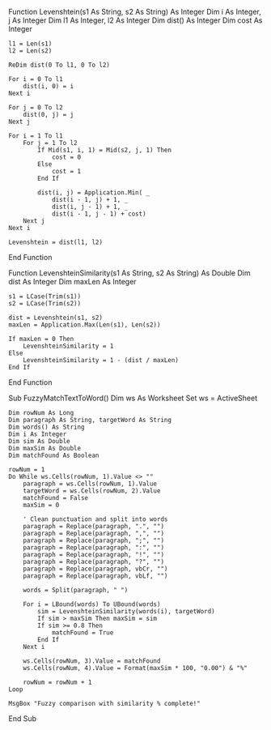 Function Levenshtein(s1 As String, s2 As String) As Integer
    Dim i As Integer, j As Integer
    Dim l1 As Integer, l2 As Integer
    Dim dist() As Integer
    Dim cost As Integer

    l1 = Len(s1)
    l2 = Len(s2)

    ReDim dist(0 To l1, 0 To l2)

    For i = 0 To l1
        dist(i, 0) = i
    Next i

    For j = 0 To l2
        dist(0, j) = j
    Next j

    For i = 1 To l1
        For j = 1 To l2
            If Mid(s1, i, 1) = Mid(s2, j, 1) Then
                cost = 0
            Else
                cost = 1
            End If

            dist(i, j) = Application.Min( _
                dist(i - 1, j) + 1, _
                dist(i, j - 1) + 1, _
                dist(i - 1, j - 1) + cost)
        Next j
    Next i

    Levenshtein = dist(l1, l2)
End Function

Function LevenshteinSimilarity(s1 As String, s2 As String) As Double
    Dim dist As Integer
    Dim maxLen As Integer

    s1 = LCase(Trim(s1))
    s2 = LCase(Trim(s2))

    dist = Levenshtein(s1, s2)
    maxLen = Application.Max(Len(s1), Len(s2))

    If maxLen = 0 Then
        LevenshteinSimilarity = 1
    Else
        LevenshteinSimilarity = 1 - (dist / maxLen)
    End If
End Function

Sub FuzzyMatchTextToWord()
    Dim ws As Worksheet
    Set ws = ActiveSheet

    Dim rowNum As Long
    Dim paragraph As String, targetWord As String
    Dim words() As String
    Dim i As Integer
    Dim sim As Double
    Dim maxSim As Double
    Dim matchFound As Boolean

    rowNum = 1
    Do While ws.Cells(rowNum, 1).Value <> ""
        paragraph = ws.Cells(rowNum, 1).Value
        targetWord = ws.Cells(rowNum, 2).Value
        matchFound = False
        maxSim = 0

        ' Clean punctuation and split into words
        paragraph = Replace(paragraph, ".", "")
        paragraph = Replace(paragraph, ",", "")
        paragraph = Replace(paragraph, ";", "")
        paragraph = Replace(paragraph, ":", "")
        paragraph = Replace(paragraph, "!", "")
        paragraph = Replace(paragraph, "?", "")
        paragraph = Replace(paragraph, vbCr, "")
        paragraph = Replace(paragraph, vbLf, "")

        words = Split(paragraph, " ")

        For i = LBound(words) To UBound(words)
            sim = LevenshteinSimilarity(words(i), targetWord)
            If sim > maxSim Then maxSim = sim
            If sim >= 0.8 Then
                matchFound = True
            End If
        Next i

        ws.Cells(rowNum, 3).Value = matchFound
        ws.Cells(rowNum, 4).Value = Format(maxSim * 100, "0.00") & "%"

        rowNum = rowNum + 1
    Loop

    MsgBox "Fuzzy comparison with similarity % complete!"
End Sub



